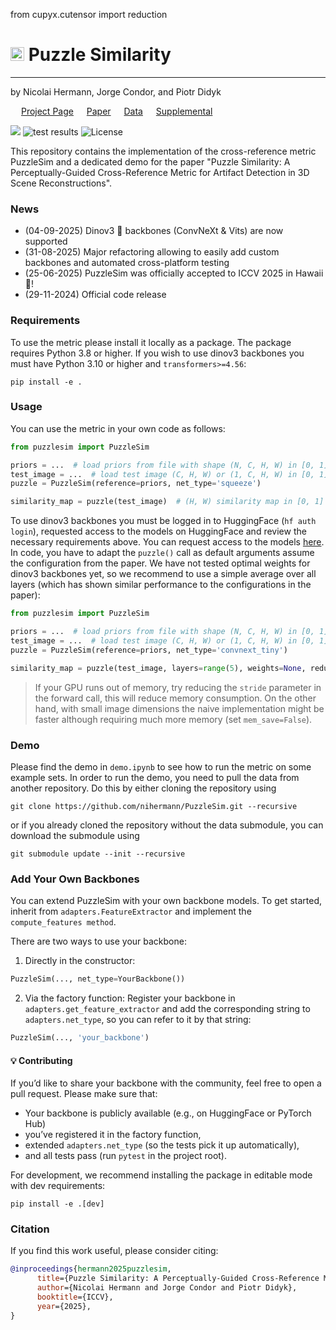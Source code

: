 from cupyx.cutensor import reduction

# <img src="https://www.svgrepo.com/show/510149/puzzle-piece.svg" width="22"/> Puzzle Similarity

-----
by Nicolai Hermann, Jorge Condor, and Piotr Didyk  

<p align="left">
  <link rel="stylesheet" href="https://cdnjs.cloudflare.com/ajax/libs/font-awesome/6.7.2/css/all.min.css">
  <img src="https://raw.githubusercontent.com/FortAwesome/Font-Awesome/6.x/svgs/solid/cube.svg" width=13 height=13> <a target="_blank" href="https://nihermann.github.io/puzzlesim/index.html">Project Page</a>
  <img src="https://raw.githubusercontent.com/FortAwesome/Font-Awesome/6.x/svgs/solid/file-pdf.svg" width=13 height=13> <a target="_blank" href="https://arxiv.org/abs/2411.17489">Paper</a>
  <img src="https://raw.githubusercontent.com/FortAwesome/Font-Awesome/6.x/svgs/solid/database.svg" width=13 height=13> <a target="_blank" href="https://huggingface.co/datasets/nihermann/annotated-3DGS-artifacts">Data</a>
  <img src="https://raw.githubusercontent.com/FortAwesome/Font-Awesome/6.x/svgs/solid/file-circle-plus.svg" width=13 height=13> <a target="_blank" href="puzzlesim/data/Puzzle_Similarity_Supplemental.pdf">Supplemental</a>
</p>
<p align="left">
  <a target="_blank" href="https://arxiv.org/abs/2411.17489"><img src=https://img.shields.io/badge/arXiv-2411.17489-b31b1b.svg></a>
  <img src="https://github.com/nihermann/PuzzleSim/actions/workflows/tests.yml/badge.svg" alt="test results">
  <img src="https://img.shields.io/badge/license-MIT-green" alt="License">
</p>

This repository contains the implementation of the cross-reference metric PuzzleSim and a dedicated demo for the paper "Puzzle Similarity: A Perceptually-Guided Cross-Reference Metric for Artifact Detection in 3D Scene Reconstructions".

### News
- (04-09-2025) Dinov3 🦖 backbones (ConvNeXt & Vits) are now supported
- (31-08-2025) Major refactoring allowing to easily add custom backbones and automated cross-platform testing
- (25-06-2025) PuzzleSim was officially accepted to ICCV 2025 in Hawaii 🌸!
- (29-11-2024) Official code release


### Requirements
To use the metric please install it locally as a package. The package requires Python 3.8 or higher. If you wish to use dinov3 backbones you must have Python 3.10 or higher and `transformers>=4.56`:
```shell
pip install -e .
```


### Usage
You can use the metric in your own code as follows:
```python
from puzzlesim import PuzzleSim

priors = ...  # load priors from file with shape (N, C, H, W) in [0, 1]
test_image = ...  # load test image (C, H, W) or (1, C, H, W) in [0, 1]
puzzle = PuzzleSim(reference=priors, net_type='squeeze')

similarity_map = puzzle(test_image)  # (H, W) similarity map in [0, 1]
```
To use dinov3 backbones you must be logged in to HuggingFace (`hf auth login`), requested access to the models on HuggingFace and review the necessary requirements above. You can request access to the models [here](https://huggingface.co/collections/facebook/dinov3-68924841bd6b561778e31009).
In code, you have to adapt the `puzzle()` call as default arguments assume the configuration from the paper. We have not tested optimal weights for dinov3 backbones yet, so we recommend to use a simple average over all layers (which has shown similar performance to the configurations in the paper):
```python
from puzzlesim import PuzzleSim

priors = ...  # load priors from file with shape (N, C, H, W) in [0, 1]
test_image = ...  # load test image (C, H, W) or (1, C, H, W) in [0, 1]
puzzle = PuzzleSim(reference=priors, net_type='convnext_tiny')

similarity_map = puzzle(test_image, layers=range(5), weights=None, reduction='mean')  # (H, W) similarity map in [0, 1]
```
> If your GPU runs out of memory, try reducing the `stride` parameter in the forward call, this will reduce memory consumption. On the other hand, with small image dimensions the naive implementation might be faster although requiring much more memory (set `mem_save=False`).

### Demo
Please find the demo in `demo.ipynb` to see how to run the metric on some example sets. In order to run the demo, you need to pull the data from another repository. Do this by either cloning the repository using
```shell
git clone https://github.com/nihermann/PuzzleSim.git --recursive
```
or if you already cloned the repository without the data submodule, you can download the submodule using
```shell
git submodule update --init --recursive
```

### Add Your Own Backbones
You can extend PuzzleSim with your own backbone models. To get started, inherit from `adapters.FeatureExtractor` and implement the `compute_features method`.

There are two ways to use your backbone:
1. Directly in the constructor:  
```python
PuzzleSim(..., net_type=YourBackbone())
```
2. Via the factory function: Register your backbone in `adapters.get_feature_extractor` and add the corresponding string to `adapters.net_type`, so you can refer to it by that string: 
```python
PuzzleSim(..., 'your_backbone')
```

#### 💡 Contributing
If you’d like to share your backbone with the community, feel free to open a pull request. Please make sure that:
- Your backbone is publicly available (e.g., on HuggingFace or PyTorch Hub)
- you’ve registered it in the factory function,
- extended `adapters.net_type` (so the tests pick it up automatically),
- and all tests pass (run `pytest` in the project root).

For development, we recommend installing the package in editable mode with dev requirements:
```shell
pip install -e .[dev]
```

### Citation
If you find this work useful, please consider citing:
```bibtex
@inproceedings{hermann2025puzzlesim,
      title={Puzzle Similarity: A Perceptually-Guided Cross-Reference Metric for Artifact Detection in 3D Scene Reconstructions},
      author={Nicolai Hermann and Jorge Condor and Piotr Didyk},
      booktitle={ICCV},
      year={2025},
}
```
